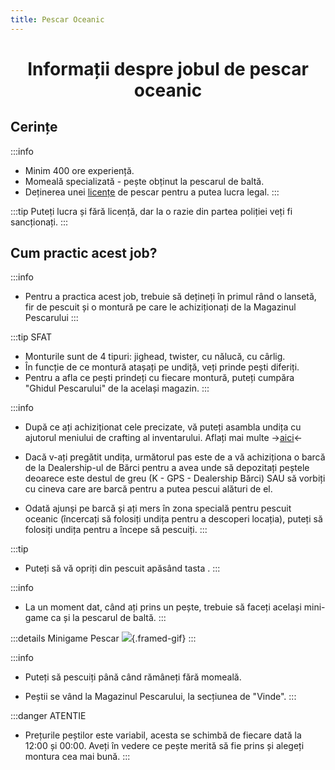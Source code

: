 ```yaml
---
title: Pescar Oceanic
---
```


<script setup> 
    import KeyIcon from '../.vitepress/components/KeyIcon.vue'
</script>

# <span class="title-font"><center> Informații despre jobul de pescar oceanic </center></span>

## <span class="header-font">Cerințe</span>

:::info
- Minim 400 ore experiență.
- Momeală specializată - pește obținut la pescarul de baltă.
- Deținerea unei [licențe](/general/licente) de pescar pentru a putea lucra legal.
:::

:::tip
Puteți lucra și fără licență, dar la o razie din partea poliției veți fi sancționați.
:::

## <span class="header-font">Cum practic acest job?</span>

:::info
- Pentru a practica acest job, trebuie să dețineți în primul rând o lansetă, fir de pescuit și o montură pe care le achiziționați de la Magazinul Pescarului
:::

:::tip SFAT
- Monturile sunt de 4 tipuri: jighead, twister, cu nălucă, cu cârlig.
- În funcție de ce montură atașați pe undiță, veți prinde pești diferiți.
- Pentru a afla ce pești prindeți cu fiecare montură, puteți cumpăra "Ghidul Pescarului" de la același magazin.
:::

:::info
- După ce ați achiziționat cele precizate, vă puteți asambla undița cu ajutorul meniului de crafting al inventarului. Aflați mai multe ->[aici](/general/inventar.html#crafting)<-

- Dacă v-ați pregătit undița, următorul pas este de a vă achiziționa o barcă de la Dealership-ul de Bărci pentru a avea unde să depozitați peștele deoarece este destul de greu (K - GPS - Dealership Bărci) SAU să vorbiți cu cineva care are barcă pentru a putea pescui alături de el.

- Odată ajunși pe barcă și ați mers în zona specială pentru pescuit oceanic (încercați să folosiți undița pentru a descoperi locația), puteți să folosiți undița pentru a începe să pescuiți.
:::

:::tip 
- Puteți să vă opriți din pescuit apăsând tasta <KeyIcon keyType="x"/>.
:::

:::info
- La un moment dat, când ați prins un pește, trebuie să faceți același mini-game ca și la pescarul de baltă.
:::

:::details Minigame Pescar
![](https://i.imgur.com/NKfwaF0.gif){.framed-gif}
:::

:::info
- Puteți să pescuiți până când rămâneți fără momeală.

- Peștii se vând la Magazinul Pescarului, la secțiunea de "Vinde".
:::

:::danger ATENTIE
- Prețurile peștilor este variabil, acesta se schimbă de fiecare dată la 12:00 și 00:00. Aveți în vedere ce pește merită să fie prins și alegeți montura cea mai bună.
:::